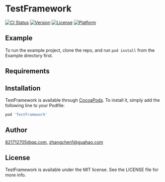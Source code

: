 # TestFramework

[![CI Status](https://img.shields.io/travis/821712705@qq.com/TestFramework.svg?style=flat)](https://travis-ci.org/821712705@qq.com/TestFramework)
[![Version](https://img.shields.io/cocoapods/v/TestFramework.svg?style=flat)](https://cocoapods.org/pods/TestFramework)
[![License](https://img.shields.io/cocoapods/l/TestFramework.svg?style=flat)](https://cocoapods.org/pods/TestFramework)
[![Platform](https://img.shields.io/cocoapods/p/TestFramework.svg?style=flat)](https://cocoapods.org/pods/TestFramework)

## Example

To run the example project, clone the repo, and run `pod install` from the Example directory first.

## Requirements

## Installation

TestFramework is available through [CocoaPods](https://cocoapods.org). To install
it, simply add the following line to your Podfile:

```ruby
pod 'TestFramework'
```

## Author

821712705@qq.com, zhangchen1@guahao.com

## License

TestFramework is available under the MIT license. See the LICENSE file for more info.
